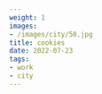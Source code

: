 ```yaml
---
weight: 1
images:
- /images/city/50.jpg
title: cookies
date: 2022-07-23
tags:
- work
- city
---
```

